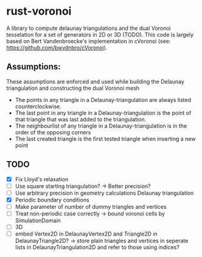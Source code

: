 # rust-voronoi
A library to compute delaunay triangulations and the dual Voronoi tesselation for a set of generators in 2D or 3D (TODO).
This code is largely based on Bert Vandenbroecke's implementation in cVoronoi (see: https://github.com/bwvdnbro/cVoronoi).

## Assumptions:
These assumptions are enforced and used while building the Delaunay triangulation and constructing the dual Voronoi mesh
- The points in any triangle in a Delaunay-triangulation are always listed counterclockwise.
- The last point in any triangle in a Delaunay-triangulation is the point of that triangle that was last added to the triangulation. 
- The neighbourlist of any triangle in a Delaunay-triangulation is in the order of the opposing corners
- The last created triangle is the first tested triangle when inserting a new point

## TODO
- [X] Fix Lloyd's relaxation
- [ ] Use square starting triangulation? -> Better precision?
- [ ] Use arbitrary precision in geometry calculations Delaunay triangulation
- [X] Periodic boundary conditions
- [ ] Make parameter of number of dummy triangles and vertices
- [ ] Treat non-periodic case correctly -> bound voronoi cells by SimulationDomain
- [ ] 3D
- [ ] embed Vertex2D in DelaunayVertex2D and Triangle2D in DelaunayTriangle2D? -> store plain triangles and vertices in 
  seperate lists in DelaunayTriangulation2D and refer to those using indices?